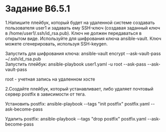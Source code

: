 # Задание B6.5.1

1.Напишите плейбук, который будет на удаленной системе создавать пользователя user1 и задавать ему SSH-ключ (создавая заданный ключ в /home/user1/.ssh/id_rsa.pub). Ключ не должен передаваться в открытом виде. Используйте для шифрования ключа ansible-vault. Ключ можете сгенерировать, используя SSH-keygen.  

Запустить для шифрования ключа: ansible-vault encrypt --ask-vault-pass ~/.ssh/id_rsa.pub  
Запустить плейбук: ansible-playbook user1.yaml -u root --ask-pass --ask-vault-pass  

root - учетная запись на удаленном хосте

2.Создайте плейбук, который устанавливает, либо удаляет почтовый сервер postfix в зависимости от тега.  

Установить postfix: ansible-playbook --tags "init postfix" postfix.yaml --ask-become-pass

Удалить postfix: ansible-playbook --tags "drop postfix" postfix.yaml --ask-become-pass  
